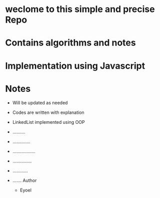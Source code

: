 # weclome to this simple and precise Repo

# Contains algorithms and notes 

# Implementation using Javascript

# Notes

- Will be updated as needed

- Codes are written with explanation

- LinkedList implemented using OOP

- ..........

- ..............

- ..................

- ...............

- ............

- .......
Author
  - Eyoel

